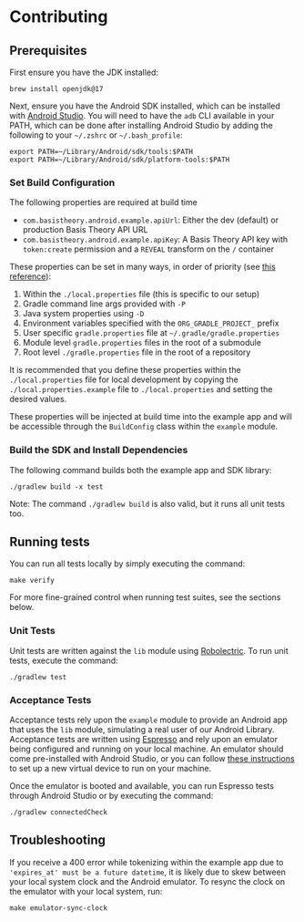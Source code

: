 # Contributing

## Prerequisites

First ensure you have the JDK installed:

```shell
brew install openjdk@17
```

Next, ensure you have the Android SDK installed, which can be installed with [Android Studio](https://developer.android.com/about/versions/12/setup-sdk).
You will need to have the `adb` CLI available in your PATH, which can be done after installing
Android Studio by adding the following to your `~/.zshrc` or `~/.bash_profile`:

```shell
export PATH=~/Library/Android/sdk/tools:$PATH
export PATH=~/Library/Android/sdk/platform-tools:$PATH
```

### Set Build Configuration

The following properties are required at build time
- `com.basistheory.android.example.apiUrl`: Either the dev (default) or production Basis Theory API URL
- `com.basistheory.android.example.apiKey`: A Basis Theory API key with `token:create` permission and a `REVEAL` transform on the `/` container

These properties can be set in many ways, in order of priority (see [this reference](https://tomgregory.com/gradle-project-properties-best-practices/#Why_do_we_need_project_properties_in_a_Gradle_build)):
1. Within the `./local.properties` file (this is specific to our setup)
2. Gradle command line args provided with `-P`
3. Java system properties using `-D`
4. Environment variables specified with the `ORG_GRADLE_PROJECT_` prefix
5. User specific `gradle.properties` file at `~/.gradle/gradle.properties`
6. Module level `gradle.properties` files in the root of a submodule
7. Root level `./gradle.properties` file in the root of a repository

It is recommended that you define these properties within the `./local.properties` file for 
local development by copying the `./local.properties.example` file to `./local.properties` and
setting the desired values.

These properties will be injected at build time into the example app and will be accessible through 
the `BuildConfig` class within the `example` module.

### Build the SDK and Install Dependencies

The following command builds both the example app and SDK library:

```shell
./gradlew build -x test
```

Note: The command `./gradlew build` is also valid, but it runs all unit tests too.

## Running tests

You can run all tests locally by simply executing the command:

```shell
make verify
```

For more fine-grained control when running test suites, see the sections below.

### Unit Tests

Unit tests are written against the `lib` module using [Robolectric](https://robolectric.org/). 
To run unit tests, execute the command:

```shell
./gradlew test
```

### Acceptance Tests

Acceptance tests rely upon the `example` module to provide an Android app that uses the `lib`
module, simulating a real user of our Android Library. Acceptance tests are written using 
[Espresso](https://developer.android.com/training/testing/espresso) and rely upon an emulator being 
configured and running on your local machine. An emulator should come pre-installed with 
Android Studio, or you can follow [these instructions](https://developer.android.com/studio/run/managing-avds) 
to set up a new virtual device to run on your machine.

Once the emulator is booted and available, you can run Espresso tests through Android Studio or by
executing the command:

```shell
./gradlew connectedCheck
```

## Troubleshooting

If you receive a 400 error while tokenizing within the example app due to `'expires_at' must be a future datetime`,
it is likely due to skew between your local system clock and the Android emulator. To resync the clock
on the emulator with your local system, run:

```shell
make emulator-sync-clock
```
